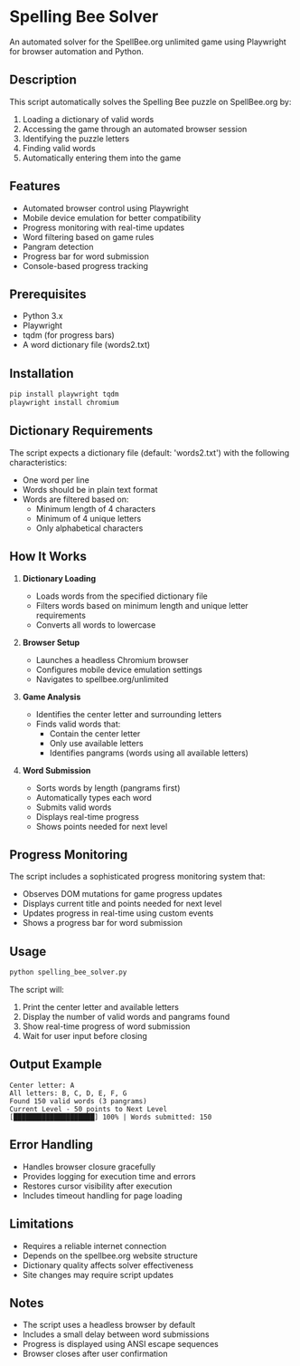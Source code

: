 # Spelling Bee Solver

An automated solver for the SpellBee.org unlimited game using Playwright for browser automation and Python.

## Description

This script automatically solves the Spelling Bee puzzle on SpellBee.org by:
1. Loading a dictionary of valid words
2. Accessing the game through an automated browser session
3. Identifying the puzzle letters
4. Finding valid words
5. Automatically entering them into the game

## Features

- Automated browser control using Playwright
- Mobile device emulation for better compatibility
- Progress monitoring with real-time updates
- Word filtering based on game rules
- Pangram detection
- Progress bar for word submission
- Console-based progress tracking

## Prerequisites

- Python 3.x
- Playwright
- tqdm (for progress bars)
- A word dictionary file (words2.txt)

## Installation

```bash
pip install playwright tqdm
playwright install chromium
```

## Dictionary Requirements

The script expects a dictionary file (default: 'words2.txt') with the following characteristics:
- One word per line
- Words should be in plain text format
- Words are filtered based on:
  - Minimum length of 4 characters
  - Minimum of 4 unique letters
  - Only alphabetical characters

## How It Works

1. **Dictionary Loading**
   - Loads words from the specified dictionary file
   - Filters words based on minimum length and unique letter requirements
   - Converts all words to lowercase

2. **Browser Setup**
   - Launches a headless Chromium browser
   - Configures mobile device emulation settings
   - Navigates to spellbee.org/unlimited

3. **Game Analysis**
   - Identifies the center letter and surrounding letters
   - Finds valid words that:
     - Contain the center letter
     - Only use available letters
     - Identifies pangrams (words using all available letters)

4. **Word Submission**
   - Sorts words by length (pangrams first)
   - Automatically types each word
   - Submits valid words
   - Displays real-time progress
   - Shows points needed for next level

## Progress Monitoring

The script includes a sophisticated progress monitoring system that:
- Observes DOM mutations for game progress updates
- Displays current title and points needed for next level
- Updates progress in real-time using custom events
- Shows a progress bar for word submission

## Usage

```bash
python spelling_bee_solver.py
```

The script will:
1. Print the center letter and available letters
2. Display the number of valid words and pangrams found
3. Show real-time progress of word submission
4. Wait for user input before closing

## Output Example

```
Center letter: A
All letters: B, C, D, E, F, G
Found 150 valid words (3 pangrams)
Current Level - 50 points to Next Level
[████████████████████] 100% | Words submitted: 150
```

## Error Handling

- Handles browser closure gracefully
- Provides logging for execution time and errors
- Restores cursor visibility after execution
- Includes timeout handling for page loading

## Limitations

- Requires a reliable internet connection
- Depends on the spellbee.org website structure
- Dictionary quality affects solver effectiveness
- Site changes may require script updates

## Notes

- The script uses a headless browser by default
- Includes a small delay between word submissions
- Progress is displayed using ANSI escape sequences
- Browser closes after user confirmation
